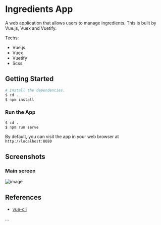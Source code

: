 # Ingredients App

A web application that allows users to manage ingredients. This is built by Vue.js, Vuex and Vuetify.

Techs:

* Vue.js
* Vuex
* Vuetify
* Scss

## Getting Started

```bash
# Install the dependencies.
$ cd .
$ npm install
```

### Run the App

```bash
$ cd .
$ npm run serve
```

By default, you can visit the app in your web browser at `http://localhost:8080`

## Screenshots

### Main screen
![image](https://user-images.githubusercontent.com/17595822/39387976-df141954-4a8d-11e8-9472-1c03c3e19058.png)

## References

* [vue-cli](https://github.com/vuejs/vue-cli)

...
